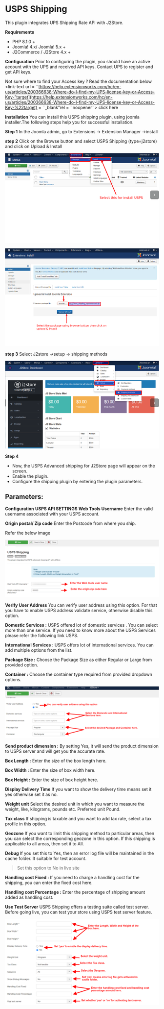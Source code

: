 # USPS Shipping

This plugin integrates UPS Shipping Rate API with J2Store.

**Requirements**

* PHP 8.1.0 +
* Joomla! 4.x/ Joomla! 5.x +
* J2Commerce / J2Store 4.x +

**Configuration** Prior to configuring the plugin, you should have an active account with the UPS and received API keys. Contact UPS to register and get API keys.

Not sure where to find your Access key ? Read the documentation below \<link-text url = ¨[https://help.extensionworks.com/hc/en-us/articles/200366638-Where-do-I-find-my-UPS-license-key-or-Access-Key-”target](https://help.extensionworks.com/hc/en-us/articles/200366638-Where-do-I-find-my-UPS-license-key-or-Access-Key-%22target) = ¨\_blank”rel = ¨noopener¨> click here

**Installation** You can install this USPS shipping plugin, using joomla installer.The following steps help you for successful installation.

**Step 1** In the Joomla admin, go to Extensions -> Extension Manager ->install

**step 2** Click on the Browse button and select USPS Shipping (type=j2store) and click on Upload & Install

![](../.gitbook/assets/install.png)

![](../.gitbook/assets/install1.png)

**step 3** Select J2store ->setup -> shipping methods

![](../.gitbook/assets/install2.png)

**Step 4**

* Now, the USPS Advanced shipping for J2Store page will appear on the screen.
* Enable the plugin.
* Configure the shipping plugin by entering the plugin parameters.

## **Parameters:**

**Configuration** **USPS API SETTINGS** **Web Tools Username** Enter the valid username associated with your USPS account.

**Origin postal/ Zip code** Enter the Postcode from where you ship.

Refer the below image

![](../.gitbook/assets/parameter1.png)

**Verify User Address** You can verify user address using this option. For that you have to enable USPS address validate service, otherwise disable this option.

**Domestic Services :** USPS offered lot of domestic services . You can select more than one service. If you need to know more about the USPS Services please refer the following link USPS.

**International Services** : USPS offers lot of international services. You can add multiple options from the list.

**Package Size :** Choose the Package Size as either Regular or Large from provided option.

**Container :** Choose the container type required from provided dropdown options.

![](../.gitbook/assets/parameter2.png)

**Send product dimension :** By setting Yes, it will send the product dimension to USPS server and will get you the accurate rate.

**Box Length :** Enter the size of the box length here.

**Box Width :** Enter the size of box width here.

**Box Height :** Enter the size of box height here.

**Display Delivery Time** If you want to show the delivery time means set it yes otherwise set it as no.

**Weight unit** Select the desired unit in which you want to measure the weight, like, kilograms, pounds etc. Preferred unit Pound.

**Tax class** If shipping is taxable and you want to add tax rate, select a tax profile in this option.

**Geozone** If you want to limit this shipping method to particular areas, then you can select the corresponding geozone in this option. If this shipping is applicable to all areas, then set it to All.

**Debug** If you set this to Yes, then an error log file will be maintained in the cache folder. It suitable for test account.

> Set this option to No in live site

**Handling cost** **Fixed :** If you need to charge a handling cost for the shipping, you can enter the fixed cost here.

**Handling cost Percentage :** Enter the percentage of shipping amount added as handling cost.

**Use Test Server** USPS Shipping offers a testing suite called test server. Before going live, you can test your store using USPS test server feature.

![](../.gitbook/assets/parameter3.png)
